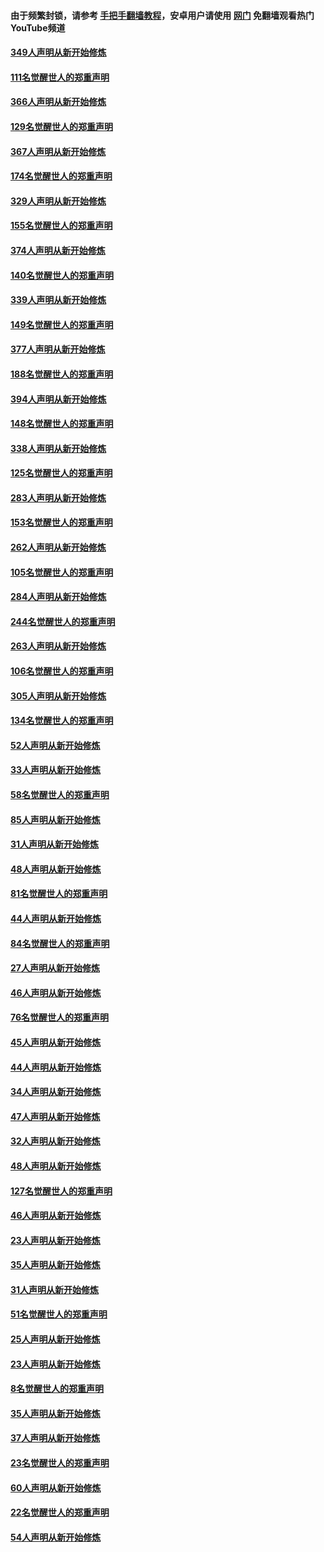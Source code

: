 #### 由于频繁封锁，请参考 [手把手翻墙教程](https://github.com/gfw-breaker/guides/wiki/)，安卓用户请使用 [网门](https://github.com/gfw-breaker/nogfw/blob/master/dl.md?t=06171100) 免翻墙观看热门YouTube频道 

#### [349人声明从新开始修炼](../pages/91/426969.md?t=06171100) 

#### [111名觉醒世人的郑重声明](../pages/91/426968.md?t=06171100) 

#### [366人声明从新开始修炼](../pages/91/426737.md?t=06171100) 

#### [129名觉醒世人的郑重声明](../pages/91/426736.md?t=06171100) 

#### [367人声明从新开始修炼](../pages/91/426421.md?t=06171100) 

#### [174名觉醒世人的郑重声明](../pages/91/426420.md?t=06171100) 

#### [329人声明从新开始修炼](../pages/91/426139.md?t=06171100) 

#### [155名觉醒世人的郑重声明](../pages/91/426138.md?t=06171100) 

#### [374人声明从新开始修炼](../pages/91/425811.md?t=06171100) 

#### [140名觉醒世人的郑重声明](../pages/91/425810.md?t=06171100) 

#### [339人声明从新开始修炼](../pages/91/425690.md?t=06171100) 

#### [149名觉醒世人的郑重声明](../pages/91/425689.md?t=06171100) 

#### [377人声明从新开始修炼](../pages/91/424867.md?t=06171100) 

#### [188名觉醒世人的郑重声明](../pages/91/424866.md?t=06171100) 

#### [394人声明从新开始修炼](../pages/91/423914.md?t=06171100) 

#### [148名觉醒世人的郑重声明](../pages/91/423913.md?t=06171100) 

#### [338人声明从新开始修炼](../pages/91/423540.md?t=06171100) 

#### [125名觉醒世人的郑重声明](../pages/91/423539.md?t=06171100) 

#### [283人声明从新开始修炼](../pages/91/423296.md?t=06171100) 

#### [153名觉醒世人的郑重声明](../pages/91/423295.md?t=06171100) 

#### [262人声明从新开始修炼](../pages/91/423004.md?t=06171100) 

#### [105名觉醒世人的郑重声明](../pages/91/423003.md?t=06171100) 

#### [284人声明从新开始修炼](../pages/91/422707.md?t=06171100) 

#### [244名觉醒世人的郑重声明](../pages/91/422706.md?t=06171100) 

#### [263人声明从新开始修炼](../pages/91/422553.md?t=06171100) 

#### [106名觉醒世人的郑重声明](../pages/91/422552.md?t=06171100) 

#### [305人声明从新开始修炼](../pages/91/422153.md?t=06171100) 

#### [134名觉醒世人的郑重声明](../pages/91/422152.md?t=06171100) 

#### [52人声明从新开始修炼](../pages/91/421846.md?t=06171100) 

#### [33人声明从新开始修炼](../pages/91/421804.md?t=06171100) 

#### [58名觉醒世人的郑重声明](../pages/91/421845.md?t=06171100) 

#### [85人声明从新开始修炼](../pages/91/421769.md?t=06171100) 

#### [31人声明从新开始修炼](../pages/91/421763.md?t=06171100) 

#### [48人声明从新开始修炼](../pages/91/421605.md?t=06171100) 

#### [81名觉醒世人的郑重声明](../pages/91/421656.md?t=06171100) 

#### [44人声明从新开始修炼](../pages/91/421544.md?t=06171100) 

#### [84名觉醒世人的郑重声明](../pages/91/421543.md?t=06171100) 

#### [27人声明从新开始修炼](../pages/91/421465.md?t=06171100) 

#### [46人声明从新开始修炼](../pages/91/421454.md?t=06171100) 

#### [76名觉醒世人的郑重声明](../pages/91/421453.md?t=06171100) 

#### [45人声明从新开始修炼](../pages/91/421452.md?t=06171100) 

#### [44人声明从新开始修炼](../pages/91/421422.md?t=06171100) 

#### [34人声明从新开始修炼](../pages/91/421322.md?t=06171100) 

#### [47人声明从新开始修炼](../pages/91/421264.md?t=06171100) 

#### [32人声明从新开始修炼](../pages/91/421225.md?t=06171100) 

#### [48人声明从新开始修炼](../pages/91/421202.md?t=06171100) 

#### [127名觉醒世人的郑重声明](../pages/91/421224.md?t=06171100) 

#### [46人声明从新开始修炼](../pages/91/421203.md?t=06171100) 

#### [23人声明从新开始修炼](../pages/91/421138.md?t=06171100) 

#### [35人声明从新开始修炼](../pages/91/421122.md?t=06171100) 

#### [31人声明从新开始修炼](../pages/91/421081.md?t=06171100) 

#### [51名觉醒世人的郑重声明](../pages/91/421080.md?t=06171100) 

#### [25人声明从新开始修炼](../pages/91/421020.md?t=06171100) 

#### [23人声明从新开始修炼](../pages/91/420884.md?t=06171100) 

#### [8名觉醒世人的郑重声明](../pages/91/420883.md?t=06171100) 

#### [35人声明从新开始修炼](../pages/91/420809.md?t=06171100) 

#### [37人声明从新开始修炼](../pages/91/420766.md?t=06171100) 

#### [23名觉醒世人的郑重声明](../pages/91/420765.md?t=06171100) 

#### [60人声明从新开始修炼](../pages/91/420727.md?t=06171100) 

#### [22名觉醒世人的郑重声明](../pages/91/420726.md?t=06171100) 

#### [54人声明从新开始修炼](../pages/91/420529.md?t=06171100) 

